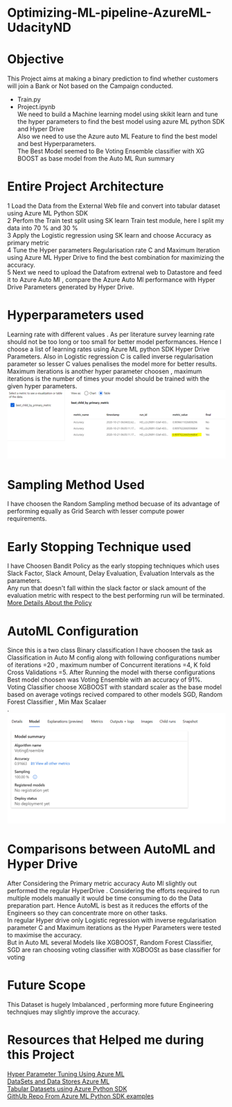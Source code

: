 # Optimizing-ML-pipeline-AzureML-UdacityND
# Objective <br>
This Project aims at making a binary prediction to find whether customers will join a Bank or Not based on the Campaign conducted. 
- Train.py<br>
- Project.ipynb<br>
We need to build a Machine learning model using skikit learn and tune the hyper parameters to find the best model using azure ML python SDK and Hyper Drive<br>
Also we need to  use the Azure auto ML Feature  to find the best model and best Hyperparameters.<br>
The Best Model seemed to Be Voting Ensemble classifier with XG BOOST as base model from the Auto ML Run summary<br>
# Entire Project Architecture<br>
 1 Load the Data from the External Web file and convert into tabular dataset using Azure ML Python SDK <br>
 2 Perfom the Train test split using SK learn Train test module, here I split my data into 70 % and 30 % <br>
 3 Apply the Logistic regression using SK learn and choose Accuracy as primary metric <br>
 4 Tune the Hyper parameters Regularisation rate C and Maximum Iteration using Azure ML Hyper Drive to find the best combination for maximizing the accuracy.<br>
 5 Next we need  to upload the Datafrom extrenal web to Datastore and feed it to Azure Auto  Ml , compare the Azure Auto Ml performance with Hyper Drive Parameters generated by Hyper Drive. <br>
# Hyperparameters used
Learning rate with different values . As per literature survey learning rate should not be too long or too small for better model performances. Hence I choose a list of learning rates
using Azure ML python SDK Hyper Drive Parameters. Also in Logistic  regression  C is called inverse regularisation parameter so lesser  C values penalises the model more for better results.<br>
Maximum iterations is another hyper parameter choosen , maximum iterations is the number of times your model should be trained with the  given hyper parameters.<br>
![HYperDriveBestModel](best_model_hyperdrive.PNG)
# Sampling Method Used<br>
I have choosen the Random Sampling method  becuase of its advantage of performing equally as Grid Search with lesser compute power requirements.<br>
# Early Stopping Technique used <br>
I have Choosen Bandit Policy as the early stopping techniques which uses Slack Factor, Slack Amount, Delay Evaluation, Evaluation Intervals as the parameters. <br>
Any run that doesn't fall within the slack factor or slack amount of the evaluation metric with respect to the best performing run will be terminated.<br>
[More Details About the Policy](https://docs.microsoft.com/en-us/python/api/azureml-train-core/azureml.train.hyperdrive.banditpolicy?view=azure-ml-py)
# AutoML Configuration<br>
Since this is a two class Binary classification I have choosen the task as Classification in Auto M config along with following configurations  number of iterations =20 , maximum number of Concurrent iterations =4, K fold Cross Validations =5. After Running the model with therse configurations Best model choosen was Voting Ensemble with an accuracy of 91%.<br>
Voting Classifier choose XGBOOST with standard scaler as the base model based on average votings recived compared to other models SGD, Random Forest Classifier , Min Max Scalaer<br>.
![AutoMl Best Model](bestmodel_automl.PNG)
# Comparisons between AutoML and Hyper Drive<br>
After Considering the Primary metric accuracy Auto Ml slightly out performed the regular HyperDrive . Considering the efforts required to run multiple models manually it would be time consuming to do the Data preparation part. Hence AutoML is best as it reduces the efforts of the Engineers so they can concentrate more on other tasks.<br> In regular Hyper drive only Logistic regression with inverse regularisation parameter C and Maximum iterations as the Hyper Parameters were tested to maximise the accuracy.<br>
But in Auto ML several Models like XGBOOST, Random Forest Classifier, SGD are ran choosing voting classifier with XGBOOSt as base classifier for voting<br>

# Future Scope<br>
This Dataset is hugely Imbalanced , performing more future Engineering technqiues may slightly improve the accuracy.<br>
# Resources that Helped me during this Project
[Hyper Parameter Tuning Using Azure ML](https://docs.microsoft.com/en-us/azure/machine-learning/how-to-tune-hyperparameters)<br>
[DataSets and Data Stores Azure ML](https://docs.microsoft.com/en-us/azure/machine-learning/how-to-create-register-datasets)<br>
[Tabular Datasets using Azure Python SDK](https://docs.microsoft.com/en-us/python/api/azureml-core/azureml.data.dataset_factory.tabulardatasetfactory?view=azure-ml-py)<br>
[GithUb Repo From Azure ML Python SDK examples](https://github.com/Azure/MachineLearningNotebooks/blob/master/tutorials/create-first-ml-experiment/tutorial-1st-experiment-sdk-train.ipynb)

